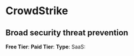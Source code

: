 # CrowdStrike

## Broad security threat prevention

**Free Tier**: 
**Paid Tier**: 
**Type**: SaaS: 
